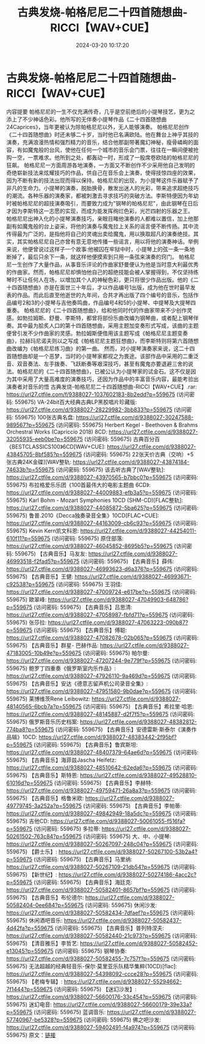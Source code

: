 ﻿---
title: 古典发烧-帕格尼尼二十四首随想曲-RICCI【WAV+CUE】
date: 2024-03-20 10:17:20
categories: 古典音乐、新世纪、纯音雅乐
tags: 纯音雅乐
---
# 古典发烧-帕格尼尼二十四首随想曲-RICCI【WAV+CUE】

内容提要
帕格尼尼的一生不仅充满传奇，几乎是空前绝后的小提琴技艺，更为之添上了不少神话色彩。他所写的无伴奏小提琴作品《二十四首随想曲24Caprices》，当年更被认为除帕格尼尼以外，无人能够演奏。
帕格尼尼创作《二十四首随想曲》时还未够二十岁，当时他已名满欧陆。他在舞台上神乎其技的演奏，充满浪漫热情和强烈精力的音乐，结合他那副带著魔幻神秘，瘦骨嶙峋的面容，有如魔鬼般的台风，使他在任何一个城市的音乐会门票，往往在一瞬间便被抢购一空，一票难求。他所到之处，都轰动一时，形成了一股席卷欧陆的帕格尼尼的狂飙。
帕格尼尼一方面周游各地演奏，一方面又不断创作不少采用他自己发明的奇绝崭新技法来炫耀技巧的作品，供自己在音乐会上演奏，使得技惊四座的效果，因为不断有新的技法出现而得以保持。帕格尼尼的出现，为小提琴这件乐器赋予了非凡的生命力。小提琴的演奏，脱胎换骨，散发出迷人的光彩，带来追求超绝技巧的潮流。各种乐器的演奏家，都被刺激去寻求技巧的突破方法。李斯特便因为年幼时被帕格尼尼的超技演奏吸引，而要致力成为"钢琴的帕格尼尼"，由此钢琴在日后才因为李斯特这一志愿的实现，而成为能发挥绚烂色彩，光芒四射的乐器之王。
帕格尼尼出神入化的小提琴演奏技巧，亲眼目睹他演奏的人都难以置信，加上他那副有如魔鬼般的台上姿采，将他的演奏与魔鬼拉上关系的谣言便不断传扬。其中流传得最为广泛的，是指他将自己的灵魂出卖给魔鬼，用以换取超凡的演奏绝技。其实，其实帕格尼尼自己亦曾有意无意地传播一些谣言，用以将他的演奏神话。举例来说，他便曾说过这样子一个故事:他被囚在牢狱中时，小提琴上的弦一条一条地断掉了，最后只余下一条，就这样他便摸索到只用一条弦来演奏的窍门。
帕格尼尼一生创作了大量作品，从事音乐评论的作曲家舒曼便认为他是当时意大利最优秀的作曲家。然而，帕格尼尼却惧怕他自己的超绝技能会被人掌握得到，不仅坚持练琴时不让任何人在场，以增加其个人的神秘色彩，更只将很少作品出版。他的《二十四首随想曲》亦是在面世三十年后，才以作品编号1出版，成为他在世时最早发表的作品。而此后直至他逝世的九年间，合共才再出版了四个编号的音乐，包括作品编号2和3的小提琴与吉他奏鸣曲，作品编号4和5的小提琴、中提琴及大提琴四重奏。
帕格尼尼的《二十四首随想曲》，给和他同时代的作曲家带来不少创作灵感。如勃拉姆斯、舒曼、李斯特，都曾将部份乐曲改编为钢琴曲，或者配上钢琴伴奏。其中最为脍炙人口的第十四首随想曲，采用主题加变奏形式写成，该曲的主题便曾引发不少作曲家的灵感。勃拉姆斯便借用该主题写成《帕格尼尼主题变奏曲》，拉赫玛尼诺夫则以之写成《帕格尼尼主题狂想曲》，而李斯特则将第六首随想曲改编为《帕格尼尼练习曲》的第一曲。
然而，对小提琴演奏家来说，这二十四首随想曲却是一个恶梦，当时的小提琴家都视之为畏途。该部作品中采用的二重泛音、双音奏法、左手拨奏、飞跃断奏等艰深技巧，甚至有魔鬼亦要退避三舍的说法。帕格尼尼的《二十四首随想曲》，已被公认为小提琴家的试金石。这不仅是因为其中采用了大量高难度的演奏技巧，还因为作品中的丰富音乐内容，最能考验出演奏者对音乐的悟
古典发烧-帕格尼尼二十四首随想曲-RICCI【WAV+CUE】.rar: https://url27.ctfile.com/f/9388027-1037602183-8b2edd?p=559675
(访问密码: 559675)
VA-24bit百大经典古典LP黑胶唱片珍藏版: https://url27.ctfile.com/d/9388027-28229982-3bb833?p=559675
(访问密码: 559675)
100张古典名盘: https://url27.ctfile.com/d/9388027-30247588-989567?p=559675
(访问密码: 559675)
Herbert Kegel - Beethoven & Brahms Orchestral Works
(Capriccio 2018) 8CD: https://url27.ctfile.com/d/9388027-32055935-eeb0be?p=559675
(访问密码: 559675)
古典百分百《BESTCLASSICS100》6CD[WAV+CUE]: https://url27.ctfile.com/d/9388027-43845705-8bf585?p=559675
(访问密码: 559675)
22张天价古典（交响）+5张古典24K金碟][WAV整轨: https://url27.ctfile.com/d/9388027-43874184-74633b?p=559675
(访问密码: 559675)
该去听古典了[WAV整轨]: https://url27.ctfile.com/d/9388027-43970565-b7bbc0?p=559675
(访问密码: 559675)
布拉格爱乐乐团《100首最伟大的电影主题曲 6CD》: https://url27.ctfile.com/d/9388027-44009883-efb3a5?p=559675
(访问密码: 559675)
Karl Bohm - Mozart Symphonies 10CD (SHM-CD)[FLAC整轨]: https://url27.ctfile.com/d/9388027-44085872-5ba625?p=559675
(访问密码: 559675)
鲁普.2010《Decca独奏录音全集》10CD[FLAC+CUE]: https://url27.ctfile.com/d/9388027-44163009-cb6c93?p=559675
(访问密码: 559675)
Kevin Kern凯文科恩: https://url27.ctfile.com/d/9388027-44254011-610f11?p=559675
(访问密码: 559675)
原住部落: https://url27.ctfile.com/d/9388027-46045852-8695b5?p=559675
(访问密码: 559675)
【古典音乐】马友友: https://url27.ctfile.com/d/9388027-46993518-f2fad5?p=559675
(访问密码: 559675)
【古典音乐】薛伟: https://url27.ctfile.com/d/9388027-46993623-d6a376?p=559675
(访问密码: 559675)
【古典音乐】王健: https://url27.ctfile.com/d/9388027-46993671-c92538?p=559675
(访问密码: 559675)
王羽佳: https://url27.ctfile.com/d/9388027-47009724-e617be?p=559675
(访问密码: 559675)
歐翠峰: https://url27.ctfile.com/d/9388027-47049903-648786?p=559675
(访问密码: 559675)
【古典音乐】吕思清: https://url27.ctfile.com/d/9388027-47058987-fbfd71?p=559675
(访问密码: 559675)
张莎拉: https://url27.ctfile.com/d/9388027-47063223-090b87?p=559675
(访问密码: 559675)
【古典音乐】傅聪: https://url27.ctfile.com/d/9388027-47082678-02b065?p=559675
(访问密码: 559675)
【古典音乐】群星- 巴赫作品: https://url27.ctfile.com/d/9388027-47183005-10b49e?p=559675
(访问密码: 559675)
帕尔曼: https://url27.ctfile.com/d/9388027-47207244-9e779f?p=559675
(访问密码: 559675)
鲍罗丁四重奏《俄罗斯室内乐作品》: https://url27.ctfile.com/d/9388027-47926110-9a469d?p=559675
(访问密码: 559675)
【古典音乐】安达《德意志留声机公司录音全集》: https://url27.ctfile.com/d/9388027-47951580-9b0dae?p=559675
(访问密码: 559675)
莱博维茨Rene Leibowitz: https://url27.ctfile.com/d/9388027-48140565-6bcb7a?p=559675
(访问密码: 559675)
【古典音乐】希拉里·哈恩: https://url27.ctfile.com/d/9388027-48145887-d2f7f5?p=559675
(访问密码: 559675)
俄罗斯音乐历史档案: https://url27.ctfile.com/d/9388027-48382812-774ba8?p=559675
(访问密码: 559675)
【古典音乐】安德雷斯·斯泰尔《演奏作品辑》10CD: https://url27.ctfile.com/d/9388027-48383442-2f95bf?p=559675
(访问密码: 559675)
【古典音乐】鲁宾斯坦: https://url27.ctfile.com/d/9388027-48407379-64ae6d?p=559675
(访问密码: 559675)
【古典音乐】海菲兹Jascha Heifetz: https://url27.ctfile.com/d/9388027-48510642-62eda6?p=559675
(访问密码: 559675)
【古典音乐】斯特恩: https://url27.ctfile.com/d/9388027-49528810-61016d?p=559675
(访问密码: 559675)
【古典音乐】李赫特: https://url27.ctfile.com/d/9388027-49759471-26a8a3?p=559675
(访问密码: 559675)
【古典音乐】格鲁米欧: https://url27.ctfile.com/d/9388027-49779745-3a252a?p=559675
(访问密码: 559675)
【古典音乐】李帕蒂: https://url27.ctfile.com/d/9388027-49842949-18a5dc?p=559675
(访问密码: 559675)
吉他CD: https://url27.ctfile.com/d/9388027-50061055-f516fa?p=559675
(访问密码: 559675)
多拉蒂: https://url27.ctfile.com/d/9388027-50261502-763c84?p=559675
(访问密码: 559675)
大、中、小提琴: https://url27.ctfile.com/d/9388027-50267097-248c04?p=559675
(访问密码: 559675)
【爵士乐】: https://url27.ctfile.com/d/9388027-50267100-53b2a4?p=559675
(访问密码: 559675)
【古典音乐】马里纳: https://url27.ctfile.com/d/9388027-50267109-21db54?p=559675
(访问密码: 559675)
【新世纪】: https://url27.ctfile.com/d/9388027-50274186-4acc2c?p=559675
(访问密码: 559675)
【古典音乐】海廷克: https://url27.ctfile.com/d/9388027-50582401-8657bf?p=559675
(访问密码: 559675)
【古典音乐】布伦德尔: https://url27.ctfile.com/d/9388027-50582404-0ee684?p=559675
(访问密码: 559675)
休闲沙发: https://url27.ctfile.com/d/9388027-50582434-7dfaef?p=559675
(访问密码: 559675)
休闲酒吧音乐: https://url27.ctfile.com/d/9388027-50582437-4d42fa?p=559675
(访问密码: 559675)
【古典音乐】普列特涅夫: https://url27.ctfile.com/d/9388027-50582440-21c973?p=559675
(访问密码: 559675)
【清音雅乐】李哲艺: https://url27.ctfile.com/d/9388027-50582452-e13045?p=559675
(访问密码: 559675)
钢琴协奏: https://url27.ctfile.com/d/9388027-50582455-7c757f?p=559675
(访问密码: 559675)
无法超越的经典轻音乐-保尔·莫里亚乐队精华集粹(10CD)[flac]: https://url27.ctfile.com/d/9388027-54398092-ccce28?p=559675
(访问密码: 559675)
【老梅专辑】: https://url27.ctfile.com/d/9388027-55294662-7f1444?p=559675
(访问密码: 559675)
【迷幻沙发】: https://url27.ctfile.com/d/9388027-56600176-33c454?p=559675
(访问密码: 559675)
迷幻电音: https://url27.ctfile.com/d/9388027-56600179-39e33a?p=559675
(访问密码: 559675)
蓝调音乐: https://url27.ctfile.com/d/9388027-57740967-be5328?p=559675
(访问密码: 559675)
佛之吧沙发: https://url27.ctfile.com/d/9388027-59402491-f4a974?p=559675
(访问密码: 559675)
原文：[链接](https://blog.sina.com.cn/s/blog_1647c7e76010314sw.html)